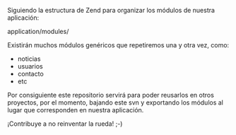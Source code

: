 Siguiendo la estructura de Zend para organizar los módulos de nuestra aplicación:

application/modules/

Existirán muchos módulos genéricos que repetiremos una y otra vez, como:

  * noticias
  * usuarios
  * contacto
  * etc

Por consiguiente este repositorio servirá para poder reusarlos en otros proyectos, por el momento, bajando este svn y exportando los módulos al lugar que corresponden en nuestra aplicación.

¡Contribuye a no reinventar la rueda! ;-)